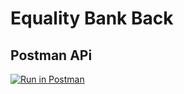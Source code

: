 # Equality Bank Back

## Postman APi
[![Run in Postman](https://run.pstmn.io/button.svg)](https://app.getpostman.com/run-collection/543d0a1e24d0cd7c5967)